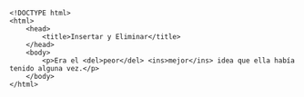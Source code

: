 <code>
&lt;!DOCTYPE html&gt;
&lt;html&gt;
    &lt;head&gt;
        &lt;title&gt;Insertar y Eliminar&lt;/title&gt;
    &lt;/head&gt;
    &lt;body&gt;
        &lt;p&gt;Era el &lt;del&gt;peor&lt;/del&gt; &lt;ins&gt;mejor&lt;/ins&gt; idea que ella había tenido alguna vez.&lt;/p&gt;
    &lt;/body&gt;
&lt;/html&gt;
</code>